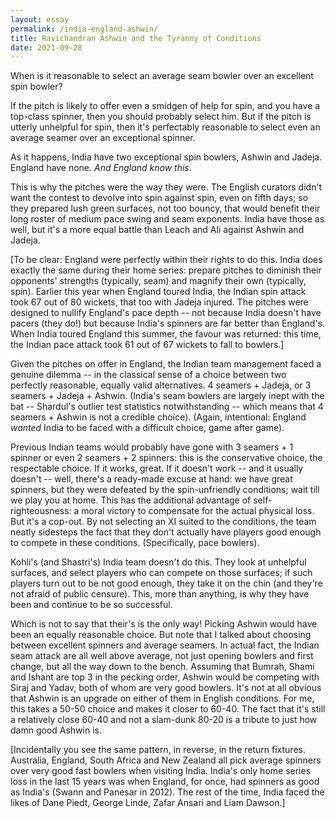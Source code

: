 ```yaml
---
layout: essay
permalink: /india-england-ashwin/
title: Ravichandran Ashwin and the Tyranny of Conditions
date: 2021-09-28
---
```


When is it reasonable to select an average seam bowler over an excellent spin bowler?

If the pitch is likely to offer even a smidgen of help for spin, and you have a top-class spinner, then you should probably select him.  But if the pitch is utterly unhelpful for spin, then it's perfectably reasonable to select even an average seamer over an exceptional spinner. 

As it happens, India have two exceptional spin bowlers, Ashwin and Jadeja.  England have none.  *And England know this*.

This is why the pitches were the way they were.  The English curators didn't want the contest to devolve into spin against spin, even on fifth days; so they prepared lush green surfaces, not too bouncy, that would benefit their long roster of medium pace swing and seam exponents.  India have those as well, but it's a more equal battle than Leach and Ali against Ashwin and Jadeja.

[To be clear: England were perfectly within their rights to do this.  India does exactly the same during their home series: prepare pitches to diminish their opponents' strengths (typically, seam) and magnify their own (typically, spin).  Earlier this year when England toured India, the Indian spin attack took 67 out of 80 wickets, that too with Jadeja injured.  The pitches were designed to nullify England's pace depth -- not because India doesn't have pacers (they do!) but because India's spinners are far better than England's.  When India toured England this summer, the favour was returned: this time, the Indian pace attack took 61 out of 67 wickets to fall to bowlers.]	


Given the pitches on offer in England, the Indian team management faced a genuine dilemma -- in the classical sense of a choice between two perfectly reasonable, equally valid alternatives.  4 seamers + Jadeja, or 3 seamers + Jadeja + Ashwin.  (India's seam bowlers are largely inept with the bat -- Shardul's outlier test statistics notwithstanding -- which means that 4 seamers + Ashwin is not a credible choice).  (Again, intentional: England *wanted* India to be faced with a difficult choice, game after game).

Previous Indian teams would probably have gone with 3 seamers + 1 spinner or even 2 seamers + 2 spinners: this is the conservative choice, the respectable choice.  If it works, great.  If it doesn't work -- and it usually doesn't -- well, there's a ready-made excuse at hand: we have great spinners, but they were defeated by the spin-unfriendly conditions; wait till we play you at home.  This has the additional advantage of self-righteousness: a moral victory to compensate for the actual physical loss.  But it's a cop-out.  By not selecting an XI suited to the conditions, the team neatly sidesteps the fact that they don't actually have players good enough to compete in these conditions.  (Specifically, pace bowlers).

Kohli's (and Shastri's) India team doesn't do this.  They look at unhelpful surfaces, and select players who can compete on those surfaces; if such players turn out to be not good enough, they take it on the chin (and they're not afraid of public censure).  This, more than anything, is why they have been and continue to be so successful.

Which is not to say that their's is the only way!  Picking Ashwin would have been an equally reasonable choice.  But note that I talked about choosing between excellent spinners and average seamers.  In actual fact, the Indian seam attack are all well above average, not just opening bowlers and first change, but all the way down to the bench.  Assuming that Bumrah, Shami and Ishant are top 3 in the pecking order, Ashwin would be competing with Siraj and Yadav, both of whom are very good bowlers.  It's not at all obvious that Ashwin is an upgrade on either of them in English conditions.  For me, this takes a 50-50 choice and makes it closer to 60-40.  The fact that it's still a relatively close 60-40 and not a slam-dunk 80-20 is a tribute to just how damn good Ashwin is.

[Incidentally you see the same pattern, in reverse, in the return fixtures.  Australia, England, South Africa and New Zealand all pick average spinners over very good fast bowlers when visiting India.  India's only home series loss in the last 15 years was when England, for once, had spinners as good as India's (Swann and Panesar in 2012).  The rest of the time, India faced the likes of Dane Piedt, George Linde, Zafar Ansari and Liam Dawson.]

<br/>